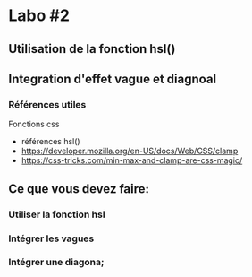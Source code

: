 # Labo #2
## Utilisation de la fonction hsl()
## Integration d'effet vague et diagnoal

### Références utiles
Fonctions css

- références hsl()
 - https://developer.mozilla.org/en-US/docs/Web/CSS/clamp
 - https://css-tricks.com/min-max-and-clamp-are-css-magic/

## Ce que vous devez faire:

### Utiliser la fonction hsl
### Intégrer les vagues
### Intégrer une diagona;

